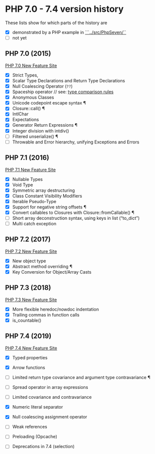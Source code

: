 # PHP 7.0 - 7.4 version history

These lists show for which parts of the history are 

 - [x] demonstrated by a PHP example in [```../src/PhpSeven/``](src/PhpSeven)
 - [ ] not yet 

 ## PHP 7.0 (2015)

[PHP 7.0 New Feature Site](https://www.php.net/manual/en/migration70.new-features.php)

 - [x] Strict Types, 
 - [x] Scalar Type Declarations and Return Type Declarations
 - [x] Null Coalescing Operator (```??```)
 - [x] Spaceship operator // see: [type comparison rules](https://www.php.net/manual/en/types.comparisons.php)
 - [x] Anonymous Classes
 - [x] Unicode codepoint escape syntax ¶
 - [x] Closure::call() ¶
 - [x] IntlChar 
 - [x] Expectations
 - [x] Generator Return Expressions ¶
 - [x] Integer division with intdiv() 
 - [ ] Filtered unserialize() ¶
 - [ ] Throwable and Error hierarchy, unifying Exceptions and Errors

 ## PHP 7.1 (2016)

[PHP 7.1 New Feature Site](https://www.php.net/manual/en/migration71.new-features.php)

 - [x] Nullable Types
 - [x] Void Type
 - [x] Symmetric array destructuring 
 - [x] Class Constant Visibility Modifiers
 - [x] Iterable Pseudo-Type
 - [x] Support for negative string offsets ¶
 - [x] Convert callables to Closures with Closure::fromCallable() ¶
 - [ ] Short array deconstruction syntax, using keys in list (“to_dict”)
 - [ ] Multi catch exception

 ## PHP 7.2 (2017)

[PHP 7.2 New Feature Site](https://www.php.net/manual/en/migration72.new-features.php)

 - [x] New object type 
 - [x] Abstract method overriding ¶
 - [x] Key Conversion for Object/Array Casts

 ## PHP 7.3 (2018)

[PHP 7.3 New Feature Site](https://www.php.net/manual/en/migration73.new-features.php)

 - [x] More flexible heredoc/nowdoc indentation
 - [x] Trailing commas in function calls
 - [x] is_countable()
 
 ## PHP 7.4 (2019)

[PHP 7.4 New Feature Site](https://www.php.net/manual/en/migration74.new-features.php)

 - [x] Typed properties
 - [x] Arrow functions
 - [ ] Limited return type covariance and argument type contravariance ¶
 - [ ] Spread operator in array expressions
 - [ ] Limited covariance and contravariance
 - [x] Numeric literal separator
 - [x] Null coalescing assignment operator
 - [ ] Weak references
 - [ ] Preloading (Opcache)
 - [ ] Deprecations in 7.4 (selection)

